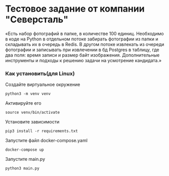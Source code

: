 # Тестовое задание от компании "Северсталь"

«Есть набор фотографий в папке, в количестве 100 единиц. Необходимо в коде на Python в отдельном потоке забирать фотографии из папки и складывать их в очередь в Redis. В другом потоке извлекать из очереди фотографии и записывать при извлечении в бд Postgres в таблицу, где два поля: время записи и размер байт изображения. Дополнительные инструменты и подходы к решению задачи на усмотрение кандидата.»

### Как установить(для Linux)
Создайте виртуальное окружение

```
python3 -m venv venv
```
Активируйте его
```
source venv/bin/activate
```
Установите зависимости
```
pip3 install -r requirements.txt
```
Запустите файл docker-compose.yaml
```
docker-compose up
```
Запустите main.py
```
python3 main.py
```